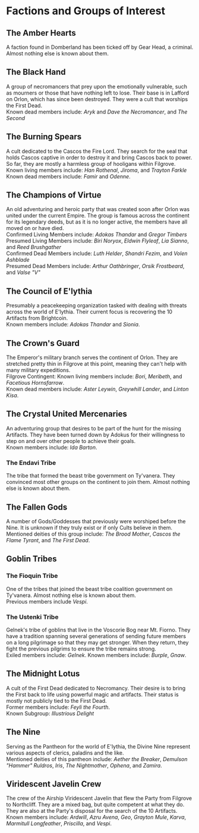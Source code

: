 # Factions and Groups of Interest

## The Amber Hearts 

A faction found in Domberland has been ticked off by Gear Head, a criminal. Almost nothing else is known about them.

## The Black Hand 

A group of necromancers that prey upon the emotionally vulnerable, such as mourners or those that have nothing left to lose. Their base is in Lafford on Orlon, which has since been destroyed. They were a cult that worships the First Dead. <br>
Known dead members include: *Aryk* and *Dave the Necromancer*, and *The Second*

## The Burning Spears 

A cult dedicated to the Cascos the Fire Lord. They search for the seal that holds Cascos captive in order to destroy it and bring Cascos back to power. So far, they are mostly a harmless group of hooligans within Filgrove. <br>
Known living members include: *Han Rothenal*, *Jiroma*, and *Trayton Farkle*
Known dead members include: *Famir* and *Odenne*.

## The Champions of Virtue 

An old adventuring and heroic party that was created soon after Orlon was united under the current Empire. The group is famous across the continent for its legendary deeds, but as it is no longer active, the members have all moved on or have died. <br>
Confirmed Living Members include: *Adokas Thandar* and *Gregor Timbers* <br>
Presumed Living Members include: *Biri Noryox*, *Eldwin Flyleaf*, *Lia Sianno*, and *Reed Brushgather* <br>
Confirmed Dead Members include: *Luth Helder*, *Shandri Fezim*, and *Volen Ashblade* <br>
Presumed Dead Members include: *Arthur Oathbringer*, *Orsik Frostbeard*, and *Valse "V"*

## The Council of E'lythia

Presumably a peacekeeping organization tasked with dealing with threats across the world of E'lythia. Their current focus is recovering the 10 Artifacts from Brightcoin. <br>
Known members include: *Adokas Thandar* and *Sionia*.

## The Crown's Guard 

The Emperor's military branch serves the continent of Orlon. They are stretched pretty thin in Filgrove at this point, meaning they can't help with many military expeditions. <br>
Filgrove Contingent: Known living members include: *Bori*, *Meribeth*, and *Facetious Hornsfarrow*. <br>
Known dead members include: *Aster Leywin*, *Greywhill Lander*, and *Linton Kisa*.

## The Crystal United Mercenaries 

An adventuring group that desires to be part of the hunt for the missing Artifacts. They have been turned down by Adokus for their willingness to step on and over other people to achieve their goals. <br>
Known members include: *Ida Barton*.

### The Endavi Tribe 

The tribe that formed the beast tribe government on Ty'vanera. They convinced most other groups on the continent to join them. Almost nothing else is known about them.

## The Fallen Gods 

A number of Gods/Goddesses that previously were worshiped before the Nine. It is unknown if they truly exist or if only Cults believe in them. <br>
Mentioned deities of this group include: *The Brood Mother*, *Cascos the Flame Tyrant*, and *The First Dead*.

## Goblin Tribes

### The Fioquin Tribe 

One of the tribes that joined the beast tribe coalition government on Ty'vanera. Almost nothing else is known about them.<br>
Previous members include *Vespi*.

### The Ustenki Tribe 

Gelnek's tribe of goblins that live in the Voscorie Bog near Mt. Fiorno. They have a tradition spanning several generations of sending future members on a long pilgrimage so that they may get stronger. When they return, they fight the previous pilgrims to ensure the tribe remains strong. <br>
Exiled members include: *Gelnek*.
Known members include: *Burple*, *Gnaw*.

## The Midnight Lotus 

A cult of the First Dead dedicated to Necromancy. Their desire is to bring the First back to life using powerful magic and artifacts. Their status is mostly not publicly tied to the First Dead. <br>
Former members include: *Feyli the Fourth*. <br>
Known Subgroup: *Illustrious Delight*

## The Nine 

Serving as the Pantheon for the world of E'lythia, the Divine Nine represent various aspects of clerics, paladins and the like. <br>
Mentioned deities of this pantheon include: *Aether the Breaker*, *Demulson "Hammer" Ruldros*, *Iris*, *The Nightmother*, *Ophena*, and *Zamira*.

## Viridescent Javelin Crew 

The crew of the Airship Viridescent Javelin that flew the Party from Filgrove to Northcliff. They are a mixed bag, but quite competent at what they do. They are also at the Party's disposal for the search of the 10 Artifacts. <br>
Known members include: *Ardwill*, *Azru Avena*, *Geo*, *Grayton Mule*, *Karva*, *Marmitull Longfeather*, *Priscilla*, and *Vespi*.


